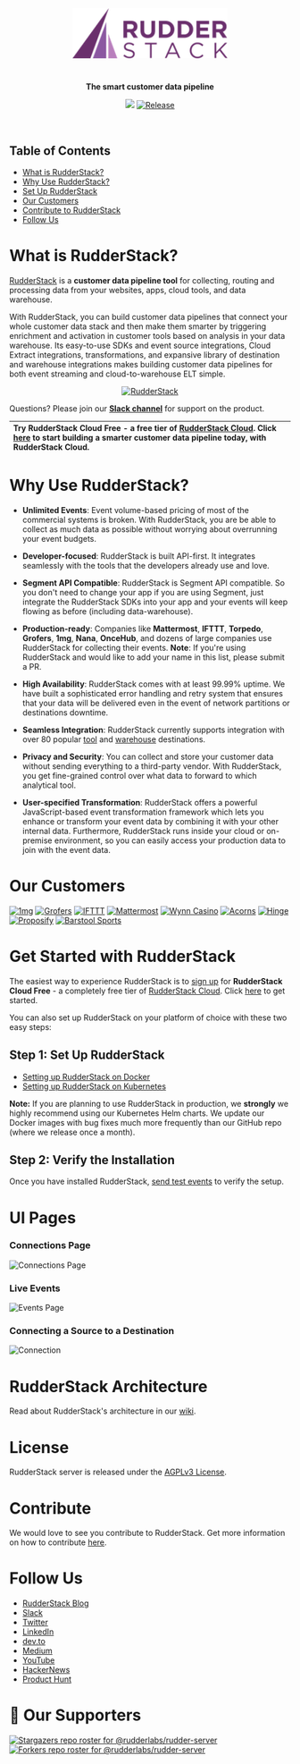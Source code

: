 <p align="center"><a href="https://rudderstack.com"><img src="https://raw.githubusercontent.com/rudderlabs/rudder-server/master/resources/RudderStack.png" alt="RudderStack - The smart customer data pipeline" height="90"/></a></p>
<h1 align="center"></h1>
<p align="center"><b>The smart customer data pipeline</b></p>

<p align="center">
	<a href="https://rudderstack.com"><img src="https://codebuild.us-east-1.amazonaws.com/badges?uuid=eyJlbmNyeXB0ZWREYXRhIjoiT01EQkVPc0NBbDJLV2txTURidkRTMTNmWFRZWUY2dEtia3FRVmFXdXhWeUwzaC9aV3dsWWNNT0NwaVZKd1hKTFVMazB2cDQ5UHlaZTgvbFRER3R5SXRvPSIsIml2UGFyYW1ldGVyU3BlYyI6IktJQVMveHIzQnExZVE5b0YiLCJtYXRlcmlhbFNldFNlcmlhbCI6MX0%3D&branch=master" height="22"/></a>
    <a href="https://rudderstack.com"><img src="https://img.shields.io/github/v/release/rudderlabs/rudder-server?color=blue&sort=semver" alt="Release" height="22"/></a>
</p>
<br/>

## Table of Contents

- [What is RudderStack?]()
- [Why Use RudderStack?]()
- [Set Up RudderStack]()
- [Our Customers]()
- [Contribute to RudderStack]()
- [Follow Us]()


# What is RudderStack?

[RudderStack](https://rudderstack.com/) is a **customer data pipeline tool** for collecting, routing and processing data from your websites, apps, cloud tools, and data warehouse.

With RudderStack, you can build customer data pipelines that connect your whole customer data stack and then make them smarter by triggering enrichment and activation in customer tools based on analysis in your data warehouse. Its easy-to-use SDKs and event source integrations, Cloud Extract integrations, transformations, and expansive library of destination and warehouse integrations makes building customer data pipelines for both event streaming and cloud-to-warehouse ELT simple.

<p align="center">
<a href="https://rudderstack.com"><img src="https://user-images.githubusercontent.com/59817155/113259942-51aa0980-92eb-11eb-91ef-213630e563e0.gif" alt="RudderStack"></a></p>


Questions? Please join our [**Slack channel**](https://resources.rudderstack.com/join-rudderstack-slack) for support on the product.

| Try **RudderStack Cloud Free** - a free tier of [RudderStack Cloud](https://resources.rudderstack.com/rudderstack-cloud). Click [here](https://app.rudderlabs.com/signup?type=freetrial) to start building a smarter customer data pipeline today, with RudderStack Cloud. |
|:------|

# Why Use RudderStack?

- **Unlimited Events**: Event volume-based pricing of most of the commercial systems is broken. With RudderStack, you are be able to collect as much data as possible without worrying about overrunning your event budgets.

- **Developer-focused**: RudderStack is built API-first. It integrates seamlessly with the tools that the developers already use and love.

- **Segment API Compatible**: RudderStack is Segment API compatible. So you don't need to change your app if you are using Segment, just integrate the RudderStack SDKs into your app and your events will keep flowing as before (including data-warehouse).

- **Production-ready**: Companies like **Mattermost**, **IFTTT**, **Torpedo**, **Grofers**, **1mg**, **Nana**, **OnceHub**,  and dozens of large companies use RudderStack for collecting their events. **Note**: If you're using RudderStack and would like to add your name in this list, please submit a PR.

- **High Availability**: RudderStack comes with at least 99.99% uptime. We have built a sophisticated error handling and retry system that ensures that your data will be delivered even in the event of network partitions or destinations downtime.

- **Seamless Integration**: RudderStack currently supports integration with over 80 popular [tool](https://docs.rudderstack.com/destinations-guides) and [warehouse](https://docs.rudderstack.com/data-warehouse-integration-guides) destinations.

- **Privacy and Security**: You can collect and store your customer data without sending everything to a third-party vendor. With RudderStack, you get fine-grained control over what data to forward to which analytical tool.

- **User-specified Transformation**: RudderStack offers a powerful JavaScript-based event transformation framework which lets you enhance or transform your event data by combining it with your other internal data. Furthermore, RudderStack runs inside your cloud or on-premise environment, so you can easily access your production data to join with the event data.

# Our Customers

[![1mg](https://user-images.githubusercontent.com/59817155/95971154-74745e80-0e2e-11eb-8468-9f9cf1bfcf46.png)](https://www.1mg.com/) [![Grofers](https://user-images.githubusercontent.com/59817155/95970797-fe6ff780-0e2d-11eb-9c08-d4550b2c68b5.png)](https://grofers.com/) [![IFTTT](https://user-images.githubusercontent.com/59817155/95970944-2cedd280-0e2e-11eb-83d3-500c46c3a290.png)](https://ifttt.com/) [![Mattermost](https://user-images.githubusercontent.com/59817155/95971043-4c84fb00-0e2e-11eb-8ef8-2e47970221c6.png)](https://mattermost.com/) [![Wynn Casino](https://user-images.githubusercontent.com/59817155/95969926-f9f70f00-0e2c-11eb-8985-27b62d34fc65.png)](https://www.wynnlasvegas.com/) [![Acorns](https://user-images.githubusercontent.com/59817155/95970244-58bc8880-0e2d-11eb-9c7b-2ca08e2b11d7.png)](https://www.acorns.com/) [![Hinge](https://user-images.githubusercontent.com/59817155/95970463-9de0ba80-0e2d-11eb-91b1-bbfe55b91228.png)](https://hinge.co/) [![Proposify](https://user-images.githubusercontent.com/59817155/95971522-f82e4b00-0e2e-11eb-8c58-95fcb8a0e76c.png)](https://www.proposify.com/) [![Barstool Sports](https://user-images.githubusercontent.com/59817155/95971526-f95f7800-0e2e-11eb-85d3-fa81dbf9aa6e.png)](https://www.barstoolsports.com/)


# Get Started with RudderStack

The easiest way to experience RudderStack is to [sign up](https://app.rudderlabs.com/signup?type=freetrial) for **RudderStack Cloud Free** - a completely free tier of [RudderStack Cloud](https://resources.rudderstack.com/rudderstack-cloud). Click [here](https://app.rudderlabs.com/signup?type=freetrial) to get started.

You can also set up RudderStack on your platform of choice with these two easy steps:

## Step 1: Set Up RudderStack

- [Setting up RudderStack on Docker](https://docs.rudderstack.com/get-started/installing-and-setting-up-rudderstack/docker)
- [Setting up RudderStack on Kubernetes](https://docs.rudderstack.com/get-started/installing-and-setting-up-rudderstack/kubernetes)

**Note:** If you are planning to use RudderStack in production, we **strongly** we highly recommend using our Kubernetes Helm charts. We update our Docker images with bug fixes much more frequently than our GitHub repo (where we release once a month).

## Step 2: Verify the Installation

Once you have installed RudderStack, [send test events](https://docs.rudderstack.com/get-started/installing-and-setting-up-rudderstack#how-to-send-test-events) to verify the setup.

# UI Pages

### Connections Page

![Connections Page](https://user-images.githubusercontent.com/59817155/113102943-489e3700-921c-11eb-87c0-d4b6f9e3270c.png)

### Live Events

![Events Page](https://user-images.githubusercontent.com/59817155/113098485-25708900-9216-11eb-8f61-2b0a4443afe1.JPG)

### Connecting a Source to a Destination

![Connection](https://user-images.githubusercontent.com/59817155/113098528-35886880-9216-11eb-97e9-6575bca23ae6.gif)

# RudderStack Architecture

Read about RudderStack's architecture in our [wiki](https://github.com/rudderlabs/rudder-server/wiki/RudderStack's-Architecture).

# License

RudderStack server is released under the [AGPLv3 License][agplv3_license].

# Contribute

We would love to see you contribute to RudderStack. Get more information on how to contribute [here](CONTRIBUTING.md).

# Follow Us

- [RudderStack Blog][rudderstack-blog]
- [Slack][slack]
- [Twitter][twitter]
- [LinkedIn][linkedin]
- [dev.to][devto]
- [Medium][medium]
- [YouTube][youtube]
- [HackerNews][hackernews]
- [Product Hunt][producthunt]

# :clap:  Our Supporters
[![Stargazers repo roster for @rudderlabs/rudder-server](https://reporoster.com/stars/rudderlabs/rudder-server)](https://github.com/rudderlabs/rudder-server/stargazers)
[![Forkers repo roster for @rudderlabs/rudder-server](https://reporoster.com/forks/rudderlabs/rudder-server)](https://github.com/rudderlabs/rudder-server/network/members)

<!----variables---->

[build status]: https://codebuild.us-east-1.amazonaws.com/badges?uuid=eyJlbmNyeXB0ZWREYXRhIjoiT01EQkVPc0NBbDJLV2txTURidkRTMTNmWFRZWUY2dEtia3FRVmFXdXhWeUwzaC9aV3dsWWNNT0NwaVZKd1hKTFVMazB2cDQ5UHlaZTgvbFRER3R5SXRvPSIsIml2UGFyYW1ldGVyU3BlYyI6IktJQVMveHIzQnExZVE5b0YiLCJtYXRlcmlhbFNldFNlcmlhbCI6MX0%3D&branch=master
[release]: https://img.shields.io/github/v/release/rudderlabs/rudder-server?color=blue&sort=semver
[docs]: https://docs.rudderstack.com/
[slack]: https://resources.rudderstack.com/join-rudderstack-slack
[twitter]: https://twitter.com/rudderstack
[linkedin]: https://www.linkedin.com/company/rudderlabs/
[devto]: https://dev.to/rudderstack
[medium]: https://rudderstack.medium.com/
[youtube]: https://www.youtube.com/channel/UCgV-B77bV_-LOmKYHw8jvBw
[rudderstack-blog]: https://rudderstack.com/blog/
[hackernews]: https://news.ycombinator.com/item?id=21081756
[producthunt]: https://www.producthunt.com/posts/rudderstack
[go-report-card]: https://go-report-card.com/report/github.com/rudderlabs/rudder-server
[go-report-card-badge]: https://go-report-card.com/badge/github.com/rudderlabs/rudder-server
[ssh]: https://help.github.com/en/articles/which-remote-url-should-i-use#cloning-with-ssh-urls
[dashboard]: https://app.rudderstack.com
[dashboard-on]: https://app.rudderstack.com/signup?type=freetrial
[dashboard-intro]: https://app.rudderstack.com/signup?type=freetrial&utm_source=github&utm_medium=rdr-srv&utm_campaign=hosted&utm_content=intro
[dashboard-setup]: https://app.rudderstack.com/signup?type=freetrial&utm_source=github&utm_medium=rdr-srv&utm_campaign=hosted&utm_content=setup-instructions
[dashboard-docker]: https://app.rudderstack.com/signup?utm_source=github&utm_medium=rdr-srv&utm_campaign=selfhosted&utm_content=docker
[dashboard-k8s]: https://app.rudderstack.com/signup?utm_source=github&utm_medium=rdr-srv&utm_campaign=selfhosted&utm_content=k8s
[dashboard-native]: https://app.rudderstack.com/signup?utm_source=github&utm_medium=rdr-srv&utm_campaign=selfhosted&utm_content=native
[agplv3_license]: https://www.gnu.org/licenses/agpl-3.0-standalone.html
[sspl_license]: https://www.mongodb.com/licensing/server-side-public-license
[helm-scripts-git-repo]: https://github.com/rudderlabs/rudderstack-helm
[terraform-scripts-git-repo]: https://github.com/rudderlabs/rudder-terraform
[golang]: https://golang.org/dl/
[node]: https://nodejs.org/en/download/
[rudder-sdk-js-git-repo]: https://github.com/rudderlabs/rudder-sdk-js
[rudder-sdk-android-git-repo]: https://github.com/rudderlabs/rudder-sdk-android
[rudder-sdk-ios-git-repo]: https://github.com/rudderlabs/rudder-sdk-ios
[config-generator]: https://github.com/rudderlabs/config-generator
[config-generator-section]: https://github.com/rudderlabs/rudder-server/blob/master/README.md#rudderstack-config-generator
[rudder-logo]: https://repository-images.githubusercontent.com/197743848/b352c900-dbc8-11e9-9d45-4deb9274101f
[rudder-server-releases]: https://github.com/rudderlabs/rudder-server/releases
[rudder-transformer-releases]: https://github.com/rudderlabs/rudder-transformer/releases
[rudder-server-sample-env]: https://github.com/rudderlabs/rudder-server/blob/master/config/sample.env
[rudder-docker-yml]: https://github.com/rudderlabs/rudder-server/blob/master/rudder-docker.yml
